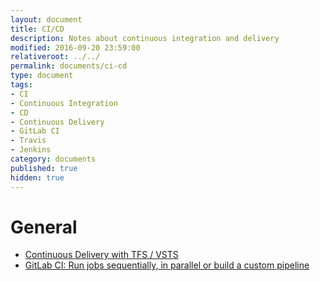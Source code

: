 ```yaml
---
layout: document
title: CI/CD
description: Notes about continuous integration and delivery
modified: 2016-09-20 23:59:00
relativeroot: ../../
permalink: documents/ci-cd
type: document
tags:
- CI
- Continuous Integration
- CD
- Continuous Delivery
- GitLab CI
- Travis
- Jenkins
category: documents
published: true
hidden: true
---
```


# General

 - [Continuous Delivery with TFS / VSTS](http://pleasereleaseme.net/continuous-delivery-tfs-vsts-configuring-basic-ci-build-team-foundation-build-2015/)
 - [GitLab CI: Run jobs sequentially, in parallel or build a custom pipeline](https://about.gitlab.com/2016/07/29/the-basics-of-gitlab-ci/?utm_medium=email&utm_source=marketo&utm_campaign=interim+newsletter&utm_content=august+9+2016&mkt_tok=eyJpIjoiWldGalpXRXlORFUxTm1aayIsInQiOiJncU92ODZMM0p6VENcL29VN2VFSUtiTFduMjFqVmYzM1N4TVNVRVFvSEVGMm82Q0ROTDcwXC9YaHlGZUE5Q3dwQlNyKzNsb05qVjVFMGhaQWxvbDd6VFFXVHZkekVjTGJ5ZWlFbWVvZHJXTVhZPSJ9)
